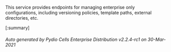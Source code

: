 






This service provides endpoints for managing enterprise only configurations, including versioning policies, template paths, external directories, etc.

[:summary]

###### Auto generated by Pydio Cells Enterprise Distribution v2.2.4-rc1 on 30-Mar-2021
